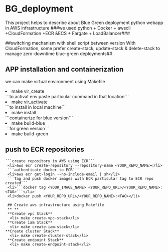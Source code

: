 # BG_deployment
This project helps to describe about Blue Green deployment python webapp in AWS infrastructure
###we used python + Docker + awscli +CloudFormation +ECR &ECS + Fargate + LoadBalancer### 


##switching mechanism with shell script between version With CloudFormation, some prefer create-stack, update-stack & delete-stack to manage zero-downtime blue-green deployments##

## APP installation and containerization
we can make virtual environment using Makefile  
<li>make vir_create</li>
```to activat env paste particular command in that location```
<li>make vir_activate</li> 
```to install in local machine```
<li>make install</li>
```containerize for blue version```
<li>make build-blue</li>
```for green version```
<li>make build-green</li>

## push to ECR repositories 
``````
```create repository in AWS using ECR```
 <li>aws ecr create-repository --repository-name <YOUR_REPO_NAME></li>
 ```authenticate docker to ECR```
 <li>aws ecr get-login --no-include-email | sh</li>
 ```Tag and push docker images with ECR particular tag to ECR repo created```
 <li>```docker tag <YOUR_IMAGE_NAME> <YOUR_REPO_URL>/<YOUR_REPO_NAME>:<TAG>```</li>
 <li>docker push <YOUR_REPO_URL>/<YOUR_REPO_NAME>:<TAG></li>

 ## Create aws infrastructure using Makefile
 ** **
 **Create vpc Stack**
  <li> make create-vpc-stack</li>
 **Create iam Stack**
  <li> make create-iam-stack</li>
**Create cluster Stack**
  <li> make create-cluster-stack</li>
 **Create endpoint Stack**
  <li> make create-endpoint-stack</li>